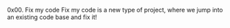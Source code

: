0x00. Fix my code
Fix my code is a new type of project, where we jump into an existing code base and fix it!

